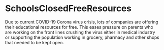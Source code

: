 # SchoolsClosedFreeResources
Due to current COVID-19 Corona virus crisis, lots of companies are offering their educational resources for free. This eases pressure on parents who are working on the front lines crushing the virus either in medical industry or supporting the population working in grocery, pharmacy and other shops that needed to be kept open.
